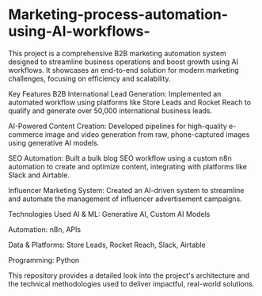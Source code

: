 # Marketing-process-automation-using-AI-workflows-

This project is a comprehensive B2B marketing automation system designed to streamline business operations and boost growth using AI workflows. It showcases an end-to-end solution for modern marketing challenges, focusing on efficiency and scalability.

Key Features
B2B International Lead Generation: Implemented an automated workflow using platforms like Store Leads and Rocket Reach to qualify and generate over 50,000 international business leads.

AI-Powered Content Creation: Developed pipelines for high-quality e-commerce image and video generation from raw, phone-captured images using generative AI models.

SEO Automation: Built a bulk blog SEO workflow using a custom n8n automation to create and optimize content, integrating with platforms like Slack and Airtable.

Influencer Marketing System: Created an AI-driven system to streamline and automate the management of influencer advertisement campaigns.

Technologies Used
AI & ML: Generative AI, Custom AI Models

Automation: n8n, APIs

Data & Platforms: Store Leads, Rocket Reach, Slack, Airtable

Programming: Python

This repository provides a detailed look into the project's architecture and the technical methodologies used to deliver impactful, real-world solutions.

